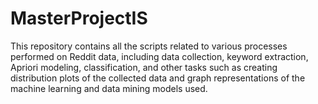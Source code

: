 # MasterProjectIS
This repository contains all the scripts related to various processes performed on Reddit data, including data collection, keyword extraction, Apriori modeling, classification, and other tasks such as creating distribution plots of the collected data and graph representations of the machine learning and data mining models used.

